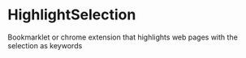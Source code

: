# HighlightSelection
Bookmarklet or chrome extension that highlights web pages with the selection as keywords
